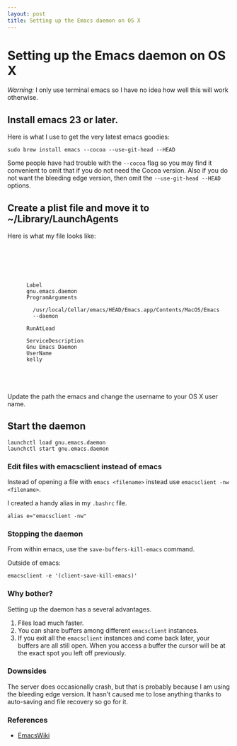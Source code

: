```yaml
---
layout: post
title: Setting up the Emacs daemon on OS X
---
```


# Setting up the Emacs daemon on OS X

*Warning:* I only use terminal emacs so I have no idea how well this will work otherwise.

## Install emacs 23 or later.
Here is what I use to get the very latest emacs goodies:

```
sudo brew install emacs --cocoa --use-git-head --HEAD
```

Some people have had trouble with the `--cocoa` flag so you may find
it convenient to omit that if you do not need the Cocoa version. Also
if you do not want the bleeding edge version, then omit the
`--use-git-head --HEAD` options.

## Create a plist file and move it to ~/Library/LaunchAgents
Here is what my file looks like:

<code>
<pre>
<?xml version="1.0" encoding="UTF-8"?>
  <!DOCTYPE plist PUBLIC "-//Apple//DTD PLIST 1.0//EN" "http://www.apple.com/DTDs/PropertyList-1.0.dtd">
  <plist version="1.0">
    <dict>
      <key>Label</key>
      <string>gnu.emacs.daemon</string>
      <key>ProgramArguments</key>
      <array>
        <string>/usr/local/Cellar/emacs/HEAD/Emacs.app/Contents/MacOS/Emacs</string>
        <string>--daemon</string>
      </array>
      <key>RunAtLoad</key>
      <true/>
      <key>ServiceDescription</key>
      <string>Gnu Emacs Daemon</string>
      <key>UserName</key>
      <string>kelly</string>
    </dict>
  </plist>
</pre>
</code>

Update the path the emacs and change the username to your OS X user name.

## Start the daemon
```
launchctl load gnu.emacs.daemon
launchctl start gnu.emacs.daemon
```

### Edit files with emacsclient instead of emacs

Instead of opening a file with `emacs <filename>` instead use `emacsclient -nw <filename>`.

I created a handy alias in my `.bashrc` file.

```
alias e="emacsclient -nw"
```

### Stopping the daemon

From within emacs, use the `save-buffers-kill-emacs` command.

Outside of emacs:

```
emacsclient -e '(client-save-kill-emacs)'
```

### Why bother?

Setting up the daemon has a several advantages.

1. Files load much faster.
1. You can share buffers among different `emacsclient` instances.
1. If you exit all the `emacsclient` instances and come back later,
your buffers are all still open. When you access a buffer the cursor
will be at the exact spot you left off previously.

### Downsides

The server does occasionally crash, but that is probably because I am
using the bleeding edge version. It hasn't caused me to lose anything
thanks to auto-saving and file recovery so go for it.

### References

* [EmacsWiki](http://www.emacswiki.org/emacs/EmacsAsDaemon)
